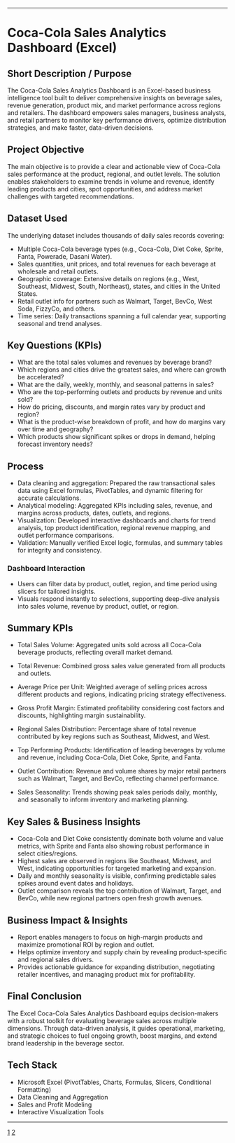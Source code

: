
***

# Coca-Cola Sales Analytics Dashboard (Excel)

## Short Description / Purpose

The Coca-Cola Sales Analytics Dashboard is an Excel-based business intelligence tool built to deliver comprehensive insights on beverage sales, revenue generation, product mix, and market performance across regions and retailers. The dashboard empowers sales managers, business analysts, and retail partners to monitor key performance drivers, optimize distribution strategies, and make faster, data-driven decisions.

## Project Objective

The main objective is to provide a clear and actionable view of Coca-Cola sales performance at the product, regional, and outlet levels. The solution enables stakeholders to examine trends in volume and revenue, identify leading products and cities, spot opportunities, and address market challenges with targeted recommendations.

## Dataset Used

The underlying dataset includes thousands of daily sales records covering:
- Multiple Coca-Cola beverage types (e.g., Coca-Cola, Diet Coke, Sprite, Fanta, Powerade, Dasani Water).
- Sales quantities, unit prices, and total revenues for each beverage at wholesale and retail outlets.
- Geographic coverage: Extensive details on regions (e.g., West, Southeast, Midwest, South, Northeast), states, and cities in the United States.
- Retail outlet info for partners such as Walmart, Target, BevCo, West Soda, FizzyCo, and others.
- Time series: Daily transactions spanning a full calendar year, supporting seasonal and trend analyses.

## Key Questions (KPIs)

- What are the total sales volumes and revenues by beverage brand?
- Which regions and cities drive the greatest sales, and where can growth be accelerated?
- What are the daily, weekly, monthly, and seasonal patterns in sales?
- Who are the top-performing outlets and products by revenue and units sold?
- How do pricing, discounts, and margin rates vary by product and region?
- What is the product-wise breakdown of profit, and how do margins vary over time and geography?
- Which products show significant spikes or drops in demand, helping forecast inventory needs?

## Process

- Data cleaning and aggregation: Prepared the raw transactional sales data using Excel formulas, PivotTables, and dynamic filtering for accurate calculations.
- Analytical modeling: Aggregated KPIs including sales, revenue, and margins across products, dates, outlets, and regions.
- Visualization: Developed interactive dashboards and charts for trend analysis, top product identification, regional revenue mapping, and outlet performance comparisons.
- Validation: Manually verified Excel logic, formulas, and summary tables for integrity and consistency.

### Dashboard Interaction

- Users can filter data by product, outlet, region, and time period using slicers for tailored insights.
- Visuals respond instantly to selections, supporting deep-dive analysis into sales volume, revenue by product, outlet, or region.

## Summary KPIs
- Total Sales Volume: Aggregated units sold across all Coca-Cola beverage products, reflecting overall market demand.

- Total Revenue: Combined gross sales value generated from all products and outlets.

- Average Price per Unit: Weighted average of selling prices across different products and regions, indicating pricing strategy effectiveness.

- Gross Profit Margin: Estimated profitability considering cost factors and discounts, highlighting margin sustainability.

- Regional Sales Distribution: Percentage share of total revenue contributed by key regions such as Southeast, Midwest, and West.

- Top Performing Products: Identification of leading beverages by volume and revenue, including Coca-Cola, Diet Coke, Sprite, and Fanta.

- Outlet Contribution: Revenue and volume shares by major retail partners such as Walmart, Target, and BevCo, reflecting channel performance.

- Sales Seasonality: Trends showing peak sales periods daily, monthly, and seasonally to inform inventory and marketing planning.

## Key Sales & Business Insights

- Coca-Cola and Diet Coke consistently dominate both volume and value metrics, with Sprite and Fanta also showing robust performance in select cities/regions.
- Highest sales are observed in regions like Southeast, Midwest, and West, indicating opportunities for targeted marketing and expansion.
- Daily and monthly seasonality is visible, confirming predictable sales spikes around event dates and holidays.
- Outlet comparison reveals the top contribution of Walmart, Target, and BevCo, while new regional partners open fresh growth avenues.

## Business Impact & Insights

- Report enables managers to focus on high-margin products and maximize promotional ROI by region and outlet.
- Helps optimize inventory and supply chain by revealing product-specific and regional sales drivers.
- Provides actionable guidance for expanding distribution, negotiating retailer incentives, and managing product mix for profitability.

## Final Conclusion

The Excel Coca-Cola Sales Analytics Dashboard equips decision-makers with a robust toolkit for evaluating beverage sales across multiple dimensions. Through data-driven analysis, it guides operational, marketing, and strategic choices to fuel ongoing growth, boost margins, and extend brand leadership in the beverage sector.

## Tech Stack

- Microsoft Excel (PivotTables, Charts, Formulas, Slicers, Conditional Formatting)
- Data Cleaning and Aggregation
- Sales and Profit Modeling
- Interactive Visualization Tools

***


[1](https://ppl-ai-file-upload.s3.amazonaws.com/web/direct-files/attachments/99293206/90c1e5da-e886-4327-9d61-2febd08192c0/SQL-PIZZA-SALES-PROJECT.pdf)
[2](https://ppl-ai-file-upload.s3.amazonaws.com/web/direct-files/attachments/99293206/d27473ef-2b47-4fda-a4b4-7f1a94fa9010/Excel-Coca-Cola-Sales-Dashboard.xlsx)
